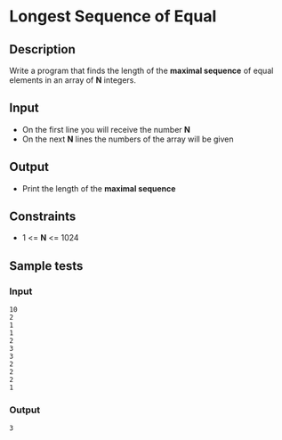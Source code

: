 # Longest Sequence of Equal

## Description

Write a program that finds the length of the **maximal sequence** of equal elements in an array of **N** integers.

## Input

-   On the first line you will receive the number **N**
-   On the next **N** lines the numbers of the array will be given

## Output

-   Print the length of the **maximal sequence**

## Constraints

-   1 <= **N** <= 1024

## Sample tests

### Input

```
10
2
1
1
2
3
3
2
2
2
1

```

### Output

```
3

```